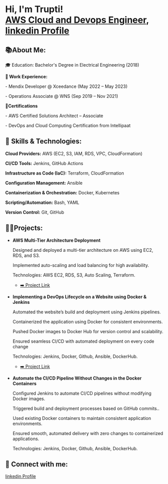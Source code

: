 <h1>Hi, I'm Trupti! <br/><a href="https://github.com/trupti-08">AWS Cloud and Devops Engineer</a>, <a href="https://www.linkedin.com/in/trupti-desai">linkedin Profile</a>
   
<h2>📚About Me:</h2>

   <p>🎓 Education: Bachelor's Degree in Electrical Engineering (2018)</p>
   <p><b>🏢 Work Experience:</b></p>
      <p>- Mendix Developer @ Xceedance (May 2022 – May 2023)</p>
      <p>- Operations Associate @ WNS (Sep 2019 – Nov 2021)</p>
   <p><b>🚀Certifications</b></p>
      <p>- AWS Certified Solutions Architect – Associate</p>
      <p>- DevOps and Cloud Computing Certification from Intellipaat</p>

<h2>🚀 Skills & Technologies:</h2>
   <p><b>Cloud Providers:</b> AWS (EC2, S3, IAM, RDS, VPC, CloudFormation)</p>
   <p><b>CI/CD Tools:</b> Jenkins, GitHub Actions</p>
   <p><b>Infrastructure as Code (IaC):</b> Terraform, CloudFormation</p>
   <p><b>Configuration Management:</b> Ansible</p>
   <p><b>Containerization & Orchestration:</b> Docker, Kubernetes</p>
   <p><b>Scripting/Automation:</b> Bash, YAML</p>
   <p><b>Version Control:</b> Git, GitHub</p>
      
<h2>👨‍💻Projects:</h2>

- <b>AWS Multi-Tier Architecture Deployment</b>
   <p>Designed and deployed a multi-tier architecture on AWS using EC2, RDS, and S3.</p>
   <p>Implemented auto-scaling and load balancing for high availability.</p>
   <p>Technologies: AWS EC2, RDS, S3, Auto Scaling, Terraform.</p>
  
  - [➡️ Project Link](https://github.com/)

- <b>Implementing a DevOps Lifecycle on a Website using Docker & Jenkins</b>
   <p>Automated the website’s build and deployment using Jenkins pipelines.</p>
   <p>Containerized the application using Docker for consistent environments.</p>
   <p>Pushed Docker images to Docker Hub for version control and scalability.</p>
   <p>Ensured seamless CI/CD with automated deployment on every code change</p>
   <p>Technologies: Jenkins, Docker, Github, Ansible, DockerHub.</p>
   
  - [➡️ Project Link](https://github.com/)
    
- <b>Automate the CI/CD Pipeline Without Changes in the Docker Containers</b>
   <p>Configured Jenkins to automate CI/CD pipelines without modifying Docker images.</p>
   <p>Triggered build and deployment processes based on GitHub commits..</p>
   <p>Used existing Docker containers to maintain consistent application environments.</p>
   <p>Ensured smooth, automated delivery with zero changes to containerized applications.</p>
   <p>Technologies: Jenkins, Docker, Github, Ansible, DockerHub.</p>
   
<h2> 🤳 Connect with me:</h2>
<a href="https://www.linkedin.com/in/trupti-desai">linkedin Profile</a>
<!--
**trupti-08/trupti-08** is a ✨ _special_ ✨ repository because its `README.md` (this file) appears on your GitHub profile.

Here are some ideas to get you started:

- 🔭 I’m currently working on ...
- 🌱 I’m currently learning ...
- 👯 I’m looking to collaborate on ...
- 🤔 I’m looking for help with ...
- 💬 Ask me about ...
- 📫 How to reach me: ...
- 😄 Pronouns: ...
- ⚡ Fun fact: ...
-->
